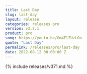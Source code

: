 ```yaml
---
title: Last Day
slug: last-day
layout: release
categories: releases pro
version: v3.7.1
product: pro
song: https://youtu.be/Gm4ElZUzLOo
quote: "Last Day"
permalink: /releases/pro/last-day
date: 2022-08-12 08:00:00 Z
---
```

{% include releases/v371.md %}
